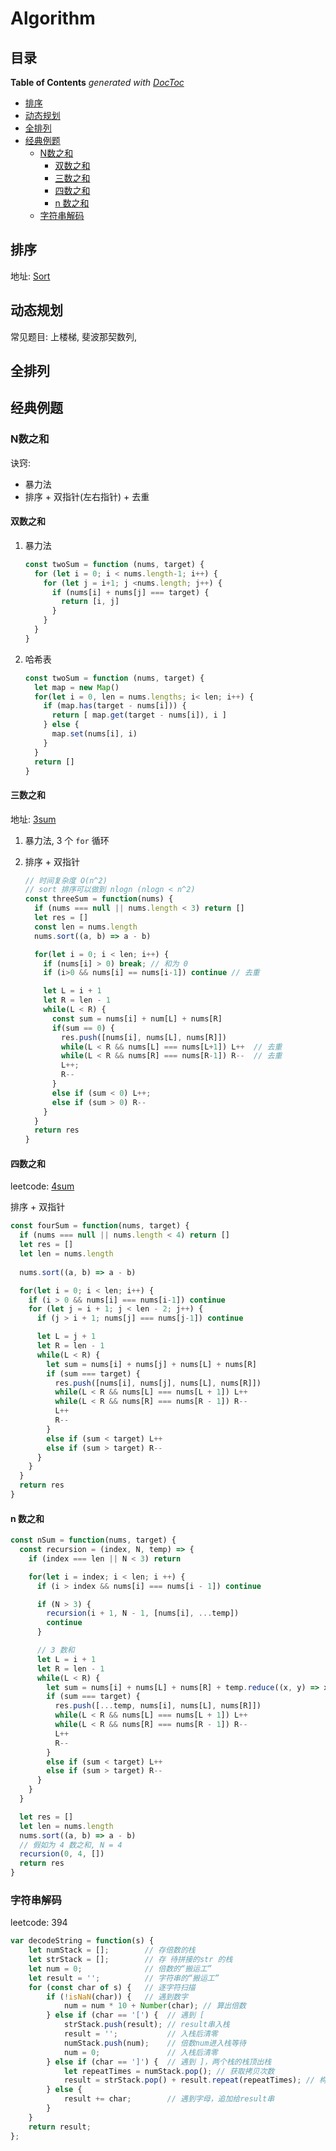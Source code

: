 # Algorithm

## 目录

<!-- START doctoc generated TOC please keep comment here to allow auto update -->
<!-- DON'T EDIT THIS SECTION, INSTEAD RE-RUN doctoc TO UPDATE -->
**Table of Contents**  *generated with [DocToc](https://github.com/thlorenz/doctoc)*

- [排序](#%E6%8E%92%E5%BA%8F)
- [动态规划](#%E5%8A%A8%E6%80%81%E8%A7%84%E5%88%92)
- [全排列](#%E5%85%A8%E6%8E%92%E5%88%97)
- [经典例题](#%E7%BB%8F%E5%85%B8%E4%BE%8B%E9%A2%98)
  - [N数之和](#n%E6%95%B0%E4%B9%8B%E5%92%8C)
    - [双数之和](#%E5%8F%8C%E6%95%B0%E4%B9%8B%E5%92%8C)
    - [三数之和](#%E4%B8%89%E6%95%B0%E4%B9%8B%E5%92%8C)
    - [四数之和](#%E5%9B%9B%E6%95%B0%E4%B9%8B%E5%92%8C)
    - [n 数之和](#n-%E6%95%B0%E4%B9%8B%E5%92%8C)
  - [字符串解码](#%E5%AD%97%E7%AC%A6%E4%B8%B2%E8%A7%A3%E7%A0%81)

<!-- END doctoc generated TOC please keep comment here to allow auto update -->

## 排序

地址: [Sort](https://github.com/stephentian/daily-js/tree/master/01-Algorithm/05-Sort)

## 动态规划

常见题目: 上楼梯, 斐波那契数列,

## 全排列

## 经典例题

### N数之和

诀窍:

- 暴力法
- 排序 + 双指针(左右指针) + 去重

#### 双数之和

1. 暴力法

    ```js
    const twoSum = function (nums, target) {
      for (let i = 0; i < nums.length-1; i++) {
        for (let j = i+1; j <nums.length; j++) {
          if (nums[i] + nums[j] === target) {
            return [i, j]
          }
        }
      }
    }
    ```

2. 哈希表

    ```js
    const twoSum = function (nums, target) {
      let map = new Map()
      for(let i = 0, len = nums.lengths; i< len; i++) {
        if (map.has(target - nums[i])) {
          return [ map.get(target - nums[i]), i ]
        } else {
          map.set(nums[i], i)
        }
      }
      return []
    }
    ```

#### 三数之和

地址: [3sum](https://leetcode-cn.com/problems/3sum/)

1. 暴力法, 3 个 `for` 循环
2. 排序 + 双指针

    ```js
    // 时间复杂度 O(n^2)
    // sort 排序可以做到 nlogn (nlogn < n^2)
    const threeSum = function(nums) {
      if (nums === null || nums.length < 3) return []
      let res = []
      const len = nums.length
      nums.sort((a, b) => a - b)

      for(let i = 0; i < len; i++) {
        if (nums[i] > 0) break; // 和为 0
        if (i>0 && nums[i] == nums[i-1]) continue // 去重

        let L = i + 1
        let R = len - 1
        while(L < R) {
          const sum = nums[i] + num[L] + nums[R]
          if(sum == 0) {
            res.push([nums[i], nums[L], nums[R]])
            while(L < R && nums[L] === nums[L+1]) L++  // 去重
            while(L < R && nums[R] === nums[R-1]) R--  // 去重
            L++;
            R--
          }
          else if (sum < 0) L++;
          else if (sum > 0) R--
        }
      }
      return res
    }
    ```

#### 四数之和

leetcode: [4sum](https://leetcode-cn.com/problems/4sum/)

排序 + 双指针

```js
const fourSum = function(nums, target) {
  if (nums === null || nums.length < 4) return []
  let res = []
  let len = nums.length
  
  nums.sort((a, b) => a - b)

  for(let i = 0; i < len; i++) {
    if (i > 0 && nums[i] === nums[i-1]) continue
    for (let j = i + 1; j < len - 2; j++) {
      if (j > i + 1; nums[j] === nums[j-1]) continue

      let L = j + 1
      let R = len - 1
      while(L < R) {
        let sum = nums[i] + nums[j] + nums[L] + nums[R]
        if (sum === target) {
          res.push([nums[i], nums[j], nums[L], nums[R]])
          while(L < R && nums[L] === nums[L + 1]) L++
          while(L < R && nums[R] === nums[R - 1]) R--
          L++
          R-- 
        }
        else if (sum < target) L++
        else if (sum > target) R--
      }
    }
  }
  return res
}
```

#### n 数之和

```js
const nSum = function(nums, target) {
  const recursion = (index, N, temp) => {
    if (index === len || N < 3) return

    for(let i = index; i < len; i ++) {
      if (i > index && nums[i] === nums[i - 1]) continue

      if (N > 3) {
        recursion(i + 1, N - 1, [nums[i], ...temp])
        continue
      }

      // 3 数和
      let L = i + 1
      let R = len - 1
      while(L < R) {
        let sum = nums[i] + nums[L] + nums[R] + temp.reduce((x, y) => x + y)
        if (sum === target) {
          res.push([...temp, nums[i], nums[L], nums[R]])
          while(L < R && nums[L] === nums[L + 1]) L++
          while(L < R && nums[R] === nums[R - 1]) R--
          L++
          R-- 
        }
        else if (sum < target) L++
        else if (sum > target) R--
      }
    }
  }

  let res = []
  let len = nums.length
  nums.sort((a, b) => a - b)
  // 假如为 4 数之和, N = 4
  recursion(0, 4, [])
  return res
}
```

### 字符串解码

leetcode: 394

```js
var decodeString = function(s) {
    let numStack = [];        // 存倍数的栈
    let strStack = [];        // 存 待拼接的str 的栈
    let num = 0;              // 倍数的“搬运工”
    let result = '';          // 字符串的“搬运工”
    for (const char of s) {   // 逐字符扫描
        if (!isNaN(char)) {   // 遇到数字
            num = num * 10 + Number(char); // 算出倍数
        } else if (char == '[') {  // 遇到 [
            strStack.push(result); // result串入栈
            result = '';           // 入栈后清零
            numStack.push(num);    // 倍数num进入栈等待
            num = 0;               // 入栈后清零
        } else if (char == ']') {  // 遇到 ]，两个栈的栈顶出栈
            let repeatTimes = numStack.pop(); // 获取拷贝次数
            result = strStack.pop() + result.repeat(repeatTimes); // 构建子串
        } else {                   
            result += char;        // 遇到字母，追加给result串
        }
    }
    return result;
};
```

